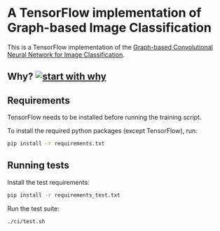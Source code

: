 # A TensorFlow implementation of Graph-based Image Classification

This is a TensorFlow implementation of the [Graph-based Convolutional Neural Network for Image Classification](https://github.com/rusty1s/deep-learning/tree/master/thesis).

## Why? [![start with why](https://img.shields.io/badge/start%20with-why%3F-brightgreen.svg?style=flat)](http://www.ted.com/talks/simon_sinek_how_great_leaders_inspire_action)

## Requirements

TensorFlow needs to be installed before running the training script.

To install the required python packages (except TensorFlow), run:

```bash
pip install -r requirements.txt
```

## Running tests

Install the test requirements:

```bash
pip install -r requirements_test.txt
```

Run the test suite:

```bash
./ci/test.sh
```
